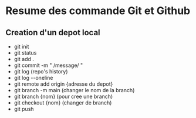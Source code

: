 # Resume des commande Git et Github
## Creation d'un depot local
- git init
- git status
- git add .
- git commit -m " /message/ "
- git log (repo's history)
- git log --oneline
- git remote add origin {adresse du depot}
- git branch -m main (changer le nom de la branch)
- git branch {nom} (pour cree une branch)
- git checkout {nom} (changer de branch)
- git push

